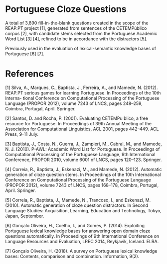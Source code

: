 # Portuguese Cloze Questions

A total of 3,890 fill-in-the-blank questions created in the scope of the REAP.PT project [1], generated from sentences of the CETEMPúblico corpus [2], with candidate stems selected from the Portuguese Academic Word List [3] [4], refined to be in accordance with the distractors [5].

Previously used in the evaluation of lexical-semantic knowledge bases of Portuguese [6] [7].

# References

[1] Silva, A., Marques, C., Baptista, J., Ferreira, A., and Mamede, N. (2012). REAP.PT serious games for learning Portuguese. In Proceedings of the 10th Interna- tional Conference on Computational Processing of the Portuguese Language (PROPOR 2012), volume 7243 of LNCS, pages 248–259, Coimbra, Portugal, April. Springer.

[2] Santos, D. and Rocha, P. (2001). Evaluating CETEMPu ́blico, a free resource for Portuguese. In Proceedings of 39th Annual Meeting of the Association for Computational Linguistics, ACL 2001, pages 442–449. ACL Press, 9-11 July.

[3] Baptista, J., Costa, N., Guerra, J., Zampieri, M., Cabral, M., and Mamede, N. J. (2010). P-AWL: Academic Word List for Portuguese. In Proceedings of Computational Processing of the Portuguese Language, 9th International Conference, PROPOR 2010, volume 6001 of LNCS, pages 120–123. Springer.

[4] Correia, R., Baptista, J., Eskenazi, M., and Mamede, N. (2012). Automatic generation of cloze question stems. In Proceedings of the 10th International Conference on Computational Processing of the Portuguese Language (PROPOR 2012), volume 7243 of LNCS, pages 168–178, Coimbra, Portugal, April. Springer.

[5] Correia, R., Baptista, J., Mamede, N., Trancoso, I., and Eskenazi, M. (2010). Automatic generation of cloze question distractors. In Second Language Studies: Acquisition, Learning, Education and Technology, Tokyo, Japan, September.

[6] Gonçalo Oliveira, H., Coelho, I., and Gomes, P. (2014). Exploiting Portuguese lexical knowledge bases for answering open domain cloze questions automatically. In Proceedings of 9th International Conference on Language Resources and Evaluation, LREC 2014, Reykjavik, Iceland. ELRA.

[7] Gonçalo Oliveira, H. (2018). A survey on Portuguese lexical knowledge bases: Contents, comparison and combination. Information, 9(2).

